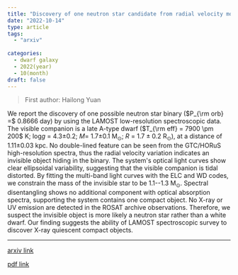 ```yaml
---
title: "Discovery of one neutron star candidate from radial velocity monitoring"
date: "2022-10-14"
type: article
tags:
  - "arxiv"
  
categories:
  - dwarf galaxy
  - 2022(year)
  - 10(month)
draft: false
---
```

> First author: Hailong Yuan

 We report the discovery of one possible neutron star binary ($P_{\rm orb} =$
0.8666 day) by using the LAMOST low-resolution spectroscopic data. The visible
companion is a late A-type dwarf ($T_{\rm eff} = 7900 \pm 200$ K; log$g$ $=$
4.3$\pm$0.2; $M =$ 1.7$\pm$0.1 M$_{\odot}$; $R\ =\ 1.7\pm0.2$ R$_{\odot}$), at
a distance of 1.11$\pm0.03$ kpc. No double-lined feature can be seen from the
GTC/HORuS high-resolution spectra, thus the radial velocity variation indicates
an invisible object hiding in the binary. The system's optical light curves
show clear ellipsoidal variability, suggesting that the visible companion is
tidal distorted. By fitting the multi-band light curves with the ELC and WD
codes, we constrain the mass of the invisible star to be 1.1--1.3 M$_{\odot}$.
Spectral disentangling shows no additional component with optical absorption
spectra, supporting the system contains one compact object. No X-ray or UV
emission are detected in the ROSAT archive observations. Therefore, we suspect
the invisible object is more likely a neutron star rather than a white dwarf.
Our finding suggests the ability of LAMOST spectroscopic survey to discover
X-ray quiescent compact objects.

---
[arxiv link](http://arxiv.org/abs/2210.09987v1)

[pdf link](http://arxiv.org/pdf/2210.09987v1)